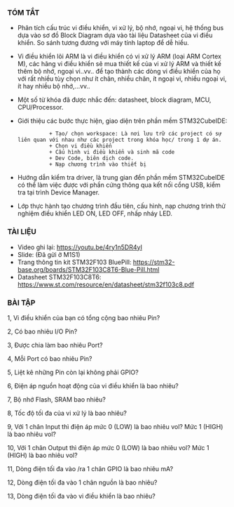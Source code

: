 ### TÓM TẮT
- Phân tích cấu trúc vi điều khiển, vi xử lý, bộ nhớ, ngoại vi, hệ thống bus dựa vào sơ đồ Block Diagram dựa vào tài liệu Datasheet của vi điều khiển. So sánh tương đương với máy tính laptop để dễ hiểu.
- Vi điều khiển lõi ARM là vi điều khiển có vi xử lý ARM (loại ARM Cortex M), các hãng vi điều khiển sẽ mua thiết kế của vi xử lý ARM và thiết kế thêm bộ nhớ, ngoại vi..vv.. để tạo thành các dòng vi điều khiển của họ với rất nhiều tùy chọn như ít chân, nhiều chân, ít ngoại vi, nhiều ngoại vi, ít hay nhiều bộ nhớ,...vv..
- Một số từ khóa đã được nhắc đến: datasheet, block diagram, MCU, CPU/Processor.
- Giới thiệu các bước thực hiện, giao diện trên phần mềm STM32CubeIDE:
  
                + Tạo/ chọn workspace: Là nơi lưu trữ các project có sự liên quan với nhau như các project trong khóa học/ trong 1 dự án.
                + Chọn vi điều khiển
                + Cấu hình vi điều khiển và sinh mã code
                + Dev Code, biên dịch code.
                + Nạp chương trình vào thiết bị
  
- Hướng dẫn kiểm tra driver, là trung gian đển phần mềm STM32CubeIDE có thể làm việc được với phần cứng thông qua kết nối cổng USB, kiểm tra tại trình Device Manager.
- Lớp thực hành tạo chương trình đầu tiên, cấu hình, nạp chương trình thử nghiệm điều khiển LED ON, LED OFF, nhấp nháy LED.

### TÀI LIỆU
- Video ghi lại: https://youtu.be/4ry1n5DR4yI
- Slide: (Đã gửi ở M1S1)
- Trang thông tin kit STM32F103 BluePill: https://stm32-base.org/boards/STM32F103C8T6-Blue-Pill.html
- Datasheet STM32F103C8T6: https://www.st.com/resource/en/datasheet/stm32f103c8.pdf

### BÀI TẬP
1, Vi điều khiển của bạn có tổng cộng bao nhiêu Pin?

2, Có bao nhiêu I/O Pin?

3, Được chia làm bao nhiêu Port?

4, Mỗi Port có bao nhiêu Pin?

5, Liệt kê những Pin còn lại không phải GPIO?

6, Điện áp nguồn hoạt động của vi điều khiển là bao nhiêu?

7, Bộ nhớ Flash, SRAM bao nhiêu?

8, Tốc độ tối đa của vi xử lý là bao nhiêu?

9, Với 1 chân Input thì điện áp mức 0 (LOW) là bao nhiêu vol? Mức 1 (HIGH) là bao nhiêu vol?

10, Với 1 chân Output thì điện áp mức 0 (LOW) là bao nhiêu vol? Mức 1 (HIGH) là bao nhiêu vol?

11, Dòng điện tối đa vào /ra 1 chân GPIO là bao nhiêu mA?

12, Dòng điện tối đa vào 1 chân nguồn là bao nhiêu?

13, Dòng điện tối đa vào vi điều khiển là bao nhiêu?
